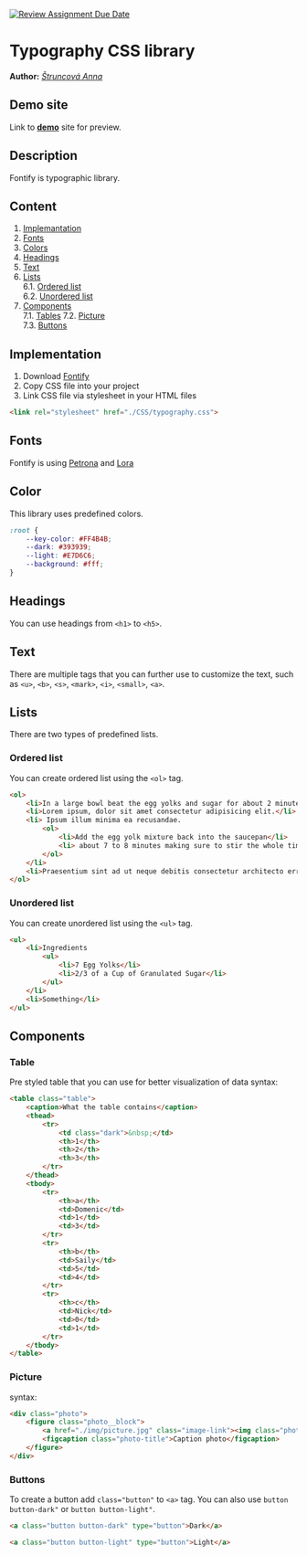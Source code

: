 [![Review Assignment Due Date](https://classroom.github.com/assets/deadline-readme-button-24ddc0f5d75046c5622901739e7c5dd533143b0c8e959d652212380cedb1ea36.svg)](https://classroom.github.com/a/zprwltzm)
# Typography CSS library
**Author:** [*Štruncová Anna*](https://github.com/annastruncova)
## Demo site
Link to **[demo](https://pslib-cz.github.io/2023-l4-web-typographic-library-annastruncova/)** site for preview.
## Description
Fontify is typographic library.
## Content
1. [Implemantation](#Implementation)
2. [Fonts](#Fonts)
3. [Colors](#Colors)
4. [Headings](#Headings)
5. [Text](#Text)
6. [Lists](#Lists)  
       6.1. [Ordered list](#Ordered-list)  
       6.2. [Unordered list](#Unordered-list)  
7. [Components](#Components)  
       7.1. [Tables](#Tables)
       7.2. [Picture](#Picture)  
       7.3. [Buttons](#Buttons)
## Implementation
1. Download [Fontify](CSS/typography.css)
2. Copy CSS file into your project
3. Link CSS file via stylesheet in your HTML files
```html
<link rel="stylesheet" href="./CSS/typography.css">
```
## Fonts
Fontify is using [Petrona](https://fonts.google.com/specimen/Petrona?query=Petrona) and [Lora](https://fonts.google.com/specimen/Lora?query=Lora)
## Color
This library uses predefined colors.
```css
:root {
    --key-color: #FF4B4B;
    --dark: #393939;
    --light: #E7D6C6;
    --background: #fff;
}
```
## Headings
You can use headings from `<h1>` to `<h5>`.

## Text
 There are multiple tags that you can further use to customize the text, such as `<u>`, `<b>`, `<s>`, `<mark>`, `<i>`, `<small>`, `<a>`.
## Lists
There are two types of predefined lists.
### Ordered list
You can create ordered list using the `<ol>` tag.
```html
<ol>
    <li>In a large bowl beat the egg yolks and sugar for about 2 minutes, set aside.</li>
    <li>Lorem ipsum, dolor sit amet consectetur adipisicing elit.</li>
    <li> Ipsum illum minima ea recusandae.
        <ol>
            <li>Add the egg yolk mixture back into the saucepan</li>
            <li> about 7 to 8 minutes making sure to stir the whole time.</li>
        </ol>
    </li>
    <li>Praesentium sint ad ut neque debitis consectetur architecto error molestiae porro ipsam?</li>
</ol>
```
### Unordered list
You can create unordered list using the `<ul>` tag.
```html
<ul>
    <li>Ingredients
        <ul>
            <li>7 Egg Yolks</li>
            <li>2/3 of a Cup of Granulated Sugar</li>
        </ul>
    </li>
    <li>Something</li>
</ul>
```
## Components
### Table 
Pre styled table that you can use for better visualization of data
syntax:
```html
<table class="table">
    <caption>What the table contains</caption>
    <thead>
        <tr>
            <td class="dark">&nbsp;</td>
            <th>1</th>
            <th>2</th>
            <th>3</th>
        </tr>
    </thead>
    <tbody>
        <tr>
            <th>a</th>
            <td>Domenic</td>
            <td>1</td>
            <td>3</td>
        </tr>
        <tr>
            <th>b</th>
            <td>Saily</td>
            <td>5</td>
            <td>4</td>
        </tr>
        <tr>
            <th>c</th>
            <td>Nick</td>
            <td>0</td>
            <td>1</td>
        </tr>
    </tbody>
</table>
```
### Picture
syntax:
```html
<div class="photo">
    <figure class="photo__block">
        <a href="./img/picture.jpg" class="image-link"><img class="photo-image" src="./img/picture.jpg" alt="poster"></a>
        <figcaption class="photo-title">Caption photo</figcaption>
    </figure>
</div>
```
### Buttons
To create a button add `class="button"` to `<a>` tag. You can also use `button button-dark"` or `button button-light"`.
```html
<a class="button button-dark" type="button">Dark</a>
```
```html
<a class="button button-light" type="button">Light</a>
```